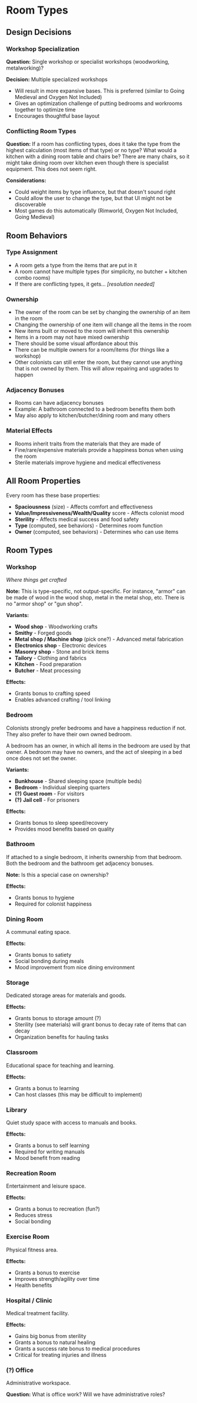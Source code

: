 # Room Types

## Design Decisions

### Workshop Specialization
**Question:** Single workshop or specialist workshops (woodworking, metalworking)?

**Decision:** Multiple specialized workshops
- Will result in more expansive bases. This is preferred (similar to Going Medieval and Oxygen Not Included)
- Gives an optimization challenge of putting bedrooms and workrooms together to optimize time
- Encourages thoughtful base layout

### Conflicting Room Types
**Question:** If a room has conflicting types, does it take the type from the highest calculation (most items of that type) or no type? What would a kitchen with a dining room table and chairs be? There are many chairs, so it might take dining room over kitchen even though there is specialist equipment. This does not seem right.

**Considerations:**
- Could weight items by type influence, but that doesn't sound right
- Could allow the user to change the type, but that UI might not be discoverable
- Most games do this automatically (Rimworld, Oxygen Not Included, Going Medieval)

## Room Behaviors

### Type Assignment
- A room gets a type from the items that are put in it
- A room cannot have multiple types (for simplicity, no butcher + kitchen combo rooms)
- If there are conflicting types, it gets... *[resolution needed]*

### Ownership
- The owner of the room can be set by changing the ownership of an item in the room
- Changing the ownership of one item will change all the items in the room
- New items built or moved to the room will inherit this ownership
- Items in a room may not have mixed ownership
- There should be some visual affordance about this
- There can be multiple owners for a room/items (for things like a workshop)
- Other colonists can still enter the room, but they cannot use anything that is not owned by them. This will allow repairing and upgrades to happen

### Adjacency Bonuses
- Rooms can have adjacency bonuses
- Example: A bathroom connected to a bedroom benefits them both
- May also apply to kitchen/butcher/dining room and many others

### Material Effects
- Rooms inherit traits from the materials that they are made of
- Fine/rare/expensive materials provide a happiness bonus when using the room
- Sterile materials improve hygiene and medical effectiveness

## All Room Properties

Every room has these base properties:
- **Spaciousness** (size) - Affects comfort and effectiveness
- **Value/Impressiveness/Wealth/Quality** score - Affects colonist mood
- **Sterility** - Affects medical success and food safety
- **Type** (computed, see behaviors) - Determines room function
- **Owner** (computed, see behaviors) - Determines who can use items

## Room Types

### Workshop
*Where things get crafted*

**Note:** This is type-specific, not output-specific. For instance, "armor" can be made of wood in the wood shop, metal in the metal shop, etc. There is no "armor shop" or "gun shop".

**Variants:**
- **Wood shop** - Woodworking crafts
- **Smithy** - Forged goods
- **Metal shop / Machine shop** (pick one?) - Advanced metal fabrication
- **Electronics shop** - Electronic devices
- **Masonry shop** - Stone and brick items
- **Tailory** - Clothing and fabrics
- **Kitchen** - Food preparation
- **Butcher** - Meat processing

**Effects:**
- Grants bonus to crafting speed
- Enables advanced crafting / tool linking

### Bedroom
Colonists strongly prefer bedrooms and have a happiness reduction if not. They also prefer to have their own owned bedroom.

A bedroom has an owner, in which all items in the bedroom are used by that owner. A bedroom may have no owners, and the act of sleeping in a bed once does not set the owner.

**Variants:**
- **Bunkhouse** - Shared sleeping space (multiple beds)
- **Bedroom** - Individual sleeping quarters
- **(?)** **Guest room** - For visitors
- **(?)** **Jail cell** - For prisoners

**Effects:**
- Grants bonus to sleep speed/recovery
- Provides mood benefits based on quality

### Bathroom
If attached to a single bedroom, it inherits ownership from that bedroom. Both the bedroom and the bathroom get adjacency bonuses.

**Note:** Is this a special case on ownership?

**Effects:**
- Grants bonus to hygiene
- Required for colonist happiness

### Dining Room
A communal eating space.

**Effects:**
- Grants bonus to satiety
- Social bonding during meals
- Mood improvement from nice dining environment

### Storage
Dedicated storage areas for materials and goods.

**Effects:**
- Grants bonus to storage amount (?)
- Sterility (see materials) will grant bonus to decay rate of items that can decay
- Organization benefits for hauling tasks

### Classroom
Educational space for teaching and learning.

**Effects:**
- Grants a bonus to learning
- Can host classes (this may be difficult to implement)

### Library
Quiet study space with access to manuals and books.

**Effects:**
- Grants a bonus to self learning
- Required for writing manuals
- Mood benefit from reading

### Recreation Room
Entertainment and leisure space.

**Effects:**
- Grants a bonus to recreation (fun?)
- Reduces stress
- Social bonding

### Exercise Room
Physical fitness area.

**Effects:**
- Grants a bonus to exercise
- Improves strength/agility over time
- Health benefits

### Hospital / Clinic
Medical treatment facility.

**Effects:**
- Gains big bonus from sterility
- Grants a bonus to natural healing
- Grants a success rate bonus to medical procedures
- Critical for treating injuries and illness

### (?) Office
Administrative workspace.

**Question:** What is office work? Will we have administrative roles?
